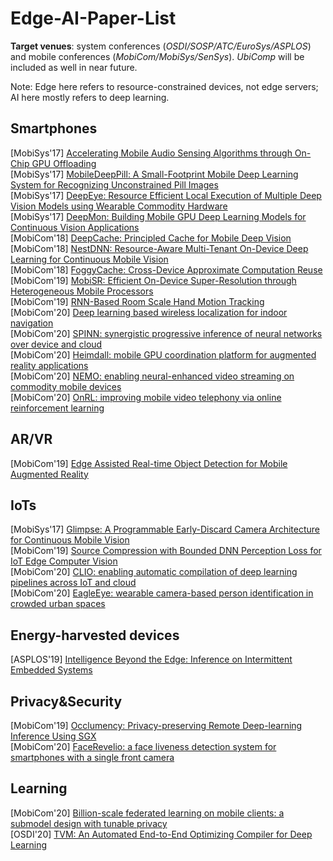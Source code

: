 # Edge-AI-Paper-List

**Target venues**: system conferences (*OSDI/SOSP/ATC/EuroSys/ASPLOS*) and mobile conferences (*MobiCom/MobiSys/SenSys*). *UbiComp* will be included as well in near future.

Note: Edge here refers to resource-constrained devices, not edge servers; AI here mostly refers to deep learning.

## Smartphones

[MobiSys'17] [Accelerating Mobile Audio Sensing Algorithms through On-Chip GPU Offloading
](https://dl.acm.org/ft_gateway.cfm?id=3081358&ftid=1882661&dwn=1&CFID=39793162&CFTOKEN=15a0f3fc0be5d576-24EC57D1-9A17-7F75-7BEC8FD035518031) </br>
[MobiSys'17] [MobileDeepPill: A Small-Footprint Mobile Deep Learning System for Recognizing Unconstrained Pill Images](https://dl.acm.org/ft_gateway.cfm?id=3081336&ftid=1882628&dwn=1&CFID=39793162&CFTOKEN=15a0f3fc0be5d576-24EC57D1-9A17-7F75-7BEC8FD035518031) </br>
[MobiSys'17] [DeepEye: Resource Efficient Local Execution of Multiple Deep Vision Models using Wearable Commodity Hardware](https://dl.acm.org/ft_gateway.cfm?id=3081359&ftid=1882636&dwn=1&CFID=39793162&CFTOKEN=15a0f3fc0be5d576-24EC57D1-9A17-7F75-7BEC8FD035518031) </br>
[MobiSys'17] [DeepMon: Building Mobile GPU Deep Learning Models for Continuous Vision Applications](https://dl.acm.org/ft_gateway.cfm?id=3081360&ftid=1882639&dwn=1&CFID=39793162&CFTOKEN=15a0f3fc0be5d576-24EC57D1-9A17-7F75-7BEC8FD035518031) </br>
[MobiCom'18] [DeepCache: Principled Cache for Mobile Deep Vision](https://dl.acm.org/doi/10.1145/3241539.3241563) </br>
[MobiCom'18] [NestDNN: Resource-Aware Multi-Tenant On-Device Deep Learning for Continuous Mobile Vision](https://dl.acm.org/doi/10.1145/3241539.3241559) </br>
[MobiCom'18] [FoggyCache: Cross-Device Approximate Computation Reuse](https://dl.acm.org/doi/10.1145/3241539.3241557) </br>
[MobiCom'19] [MobiSR: Efficient On-Device Super-Resolution through Heterogeneous Mobile Processors](https://dl.acm.org/doi/10.1145/3300061.3345455) </br>
[MobiCom'19] [RNN-Based Room Scale Hand Motion Tracking](https://dl.acm.org/doi/10.1145/3300061.3345439) </br>
[MobiCom'20] [Deep learning based wireless localization for indoor navigation](https://dl.acm.org/doi/pdf/10.1145/3372224.3380894) </br>
[MobiCom'20] [SPINN: synergistic progressive inference of neural networks over device and cloud](https://dl.acm.org/doi/pdf/10.1145/3372224.3419194) </br>
[MobiCom'20] [Heimdall: mobile GPU coordination platform for augmented reality applications](https://dl.acm.org/doi/pdf/10.1145/3372224.3419192) </br>
[MobiCom'20] [NEMO: enabling neural-enhanced video streaming on commodity mobile devices](https://dl.acm.org/doi/pdf/10.1145/3372224.3419185) </br>
[MobiCom'20] [OnRL: improving mobile video telephony via online reinforcement learning](https://dl.acm.org/doi/pdf/10.1145/3372224.3419186) </br>


## AR/VR

[MobiCom'19] [Edge Assisted Real-time Object Detection for Mobile Augmented Reality](https://dl.acm.org/doi/10.1145/3300061.3300116) </br>

## IoTs

[MobiSys'17] [Glimpse: A Programmable Early-Discard Camera Architecture for Continuous Mobile Vision](https://dl.acm.org/ft_gateway.cfm?id=3081347&ftid=1882638&dwn=1&CFID=39793162&CFTOKEN=15a0f3fc0be5d576-24EC57D1-9A17-7F75-7BEC8FD035518031) </br>
[MobiCom'19] [Source Compression with Bounded DNN Perception Loss for IoT Edge Computer Vision](https://dl.acm.org/doi/10.1145/3300061.3345448) </br>
[MobiCom'20] [CLIO: enabling automatic compilation of deep learning pipelines across IoT and cloud](https://dl.acm.org/doi/pdf/10.1145/3372224.3419215) </br>
[MobiCom'20] [EagleEye: wearable camera-based person identification in crowded urban spaces](https://dl.acm.org/doi/pdf/10.1145/3372224.3380881) </br>

## Energy-harvested devices

[ASPLOS'19] [Intelligence Beyond the Edge: Inference on Intermittent Embedded Systems](https://brandonlucia.com/pubs/2019.asplos.sonic.pdf) </br>

## Privacy&Security

[MobiCom'19] [Occlumency: Privacy-preserving Remote Deep-learning Inference Using SGX](https://dl.acm.org/doi/10.1145/3300061.3345447) </br>
[MobiCom'20] [FaceRevelio: a face liveness detection system for smartphones with a single front camera](https://dl.acm.org/doi/pdf/10.1145/3372224.3419206) </br>

## Learning

[MobiCom'20] [Billion-scale federated learning on mobile clients: a submodel design with tunable privacy](https://dl.acm.org/doi/pdf/10.1145/3372224.3419188) </br>
[OSDI'20] [TVM: An Automated End-to-End Optimizing Compiler for Deep Learning](https://www.usenix.org/system/files/osdi18-chen.pdf)
